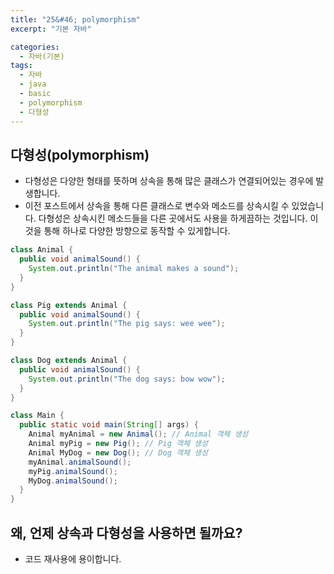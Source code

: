 ```yaml
---
title: "25&#46; polymorphism"
excerpt: "기본 자바"

categories:
  - 자바(기본)
tags:
  - 자바
  - java
  - basic
  - polymorphism
  - 다형성
---
```


## 다형성(polymorphism)
- 다형성은 다양한 형태를 뜻하며 상속을 통해 많은 클래스가 연결되어있는 경우에 발생합니다.
- 이전 포스트에서 상속을 통해 다른 클래스로 변수와 메소드를 상속시킬 수 있었습니다. 다형성은 상속시킨 메소드들을 다른 곳에서도 사용을 하게끔하는 것입니다. 이것을 통해 하나로 다양한 방향으로 동작할 수 있게합니다.

```java
class Animal {
  public void animalSound() {
    System.out.println("The animal makes a sound");
  }
}

class Pig extends Animal {
  public void animalSound() {
    System.out.println("The pig says: wee wee");
  }
}

class Dog extends Animal {
  public void animalSound() {
    System.out.println("The dog says: bow wow");
  }
}

class Main {
  public static void main(String[] args) {
    Animal myAnimal = new Animal(); // Animal 객체 생성
    Animal myPig = new Pig(); // Pig 객체 생성
    Animal MyDog = new Dog(); // Dog 객체 생성
    myAnimal.animalSound();
    myPig.animalSound();
    MyDog.animalSound();
  }
}
```

## 왜, 언제 상속과 다형성을 사용하면 될까요?
- 코드 재사용에 용이합니다.
